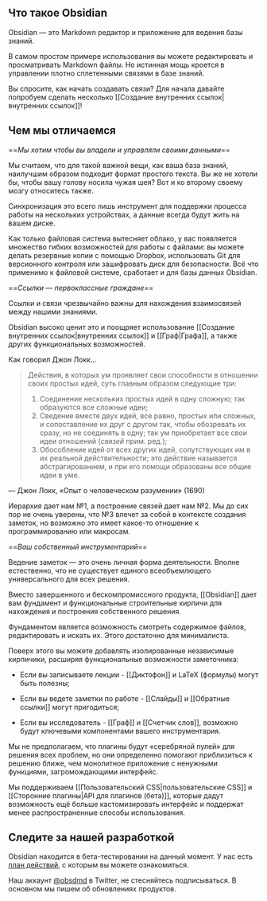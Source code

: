## Что такое Obsidian

Obsidian — это Markdown редактор и приложение для ведения базы знаний.

В самом простом примере использования вы можете редактировать и просматривать Markdown файлы. Но истинная мощь кроется в управлении плотно сплетенными связями в базе знаний. 

Вы спросите, как начать создавать связи? Для начала давайте попробуем сделать несколько [[Создание внутренних ссылок|внутренних ссылок]]!

## Чем мы отличаемся

==*Мы хотим чтобы вы владели и управляли своими данными*==

Мы считаем, что для такой важной вещи, как ваша база знаний, наилучшим образом подходит формат простого текста. Вы же не хотели бы, чтобы вашу голову носила чужая шея? Вот и ко второму своему мозгу относитесь также.

Синхронизация это всего лишь инструмент для поддержки процесса работы на нескольких устройствах, а данные всегда будут жить на вашем диске.

Как только файловая система вытесняет облако, у вас появляется множество гибких возможностей для работы с файлами: вы можете делать резервные копии с помощью Dropbox, использовать Git для версионного контроля или зашифровать диск для безопасности. Всё что применимо к файловой системе, сработает и для базы данных Obsidian.

==*Ссылки — первоклассные граждане*==

Ссылки и связи чрезвычайно важны для нахождения взаимосвязей между нашими знаниями.

Obsidian высоко ценит это и поощряет использование [[Создание внутренних ссылок|внутренних ссылок]] и [[Граф|Графа]], а также других функциональных возможностей.

Как говорил Джон Локк...

> Действия, в которых ум проявляет свои способности в отношении своих простых идей, суть главным образом следующие три:
> 1. Соединение нескольких простых идей в одну сложную; так образуются все сложные идеи;
> 2. Сведение вместе двух идей, все равно, простых или сложных, и сопоставление их друг с другом так, чтобы обозревать их сразу, но не соединять в одну; так ум приобретает все свои идеи отношений (*связей* прим. ред.);
> 3. Обособление идей от всех других идей, сопутствующих им в их реальной действительности; это действие называется абстрагированием, и при его помощи образованы все общие идеи в уме.

 — Джон Локк, «Опыт о человеческом разумении» (1690)
 
Иерархия дает нам №1, а построение связей дает нам №2. Мы до сих пор не очень уверены, что №3 влечет за собой в контексте создания заметок, но возможно это имеет какое-то отношение к программированию или макросам.

==*Ваш собственный инструментарий*==

Ведение заметок — это очень личная форма деятельности. Вполне естественно, что не существует единого всеобъемлющего универсального для всех решения.

Вместо завершенного и бескомпромиссного продукта, [[Obsidian]] дает вам фундамент и функциональные строительные кирпичи для нахождения и построения собственного решения. 

Фундаментом является возможность смотреть содержимое файлов, редактировать и искать их. Этого достаточно для минималиста.

Поверх этого вы можете добавлять изолированные независимые кирпичики, расширяя функциональные возможности заметочника:

- Если вы записываете лекции - [[Диктофон]] и LaTeX (формулы) могут быть полезны;

- Если вы ведете заметки по работе - [[Слайды]] и [[Обратные ссылки]] могут пригодиться;

- Если вы исследователь - [[Граф]] и [[Счетчик слов]], возможно будут ключевыми компонентами вашего инструментария.

Мы не предполагаем, что плагины будут «серебряной пулей» для решения всех проблем, но они определенно помогают приблизиться к решению ближе, чем монолитное приложение с ненужными функциями, загромождающими интерфейс.

Мы поддерживаем [[Пользовательский CSS|пользовательские CSS]] и [[Сторонние плагины|API для плагинов (бета)]], которые дадут возможность ещё больше кастомизировать интерфейс и поддержат менее распространенные способы использования.

## Следите за нашей разработкой

Obsidian находится в бета-тестировании на данный момент. У нас есть [план действий](https://trello.com/b/Psqfqp7I/obsidian-roadmap), с которым вы можете ознакомиться.

Наш аккаунт [@obsdmd](https://twitter.com/obsdmd) в Twitter, не стесняйтесь подписываться. В основном мы пишем об обновлениях продуктов.
